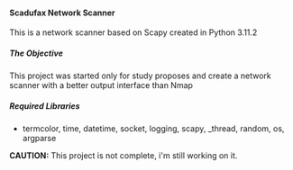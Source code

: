 #### Scadufax Network Scanner
This is a network scanner based on Scapy created in Python 3.11.2

##### The Objective
This project was started only for study proposes and create a network scanner with a better output interface than Nmap

##### Required Libraries
* termcolor, time, datetime, socket, logging, scapy, _thread, random, os, argparse

**CAUTION:** This project is not complete, i'm still working on it.

